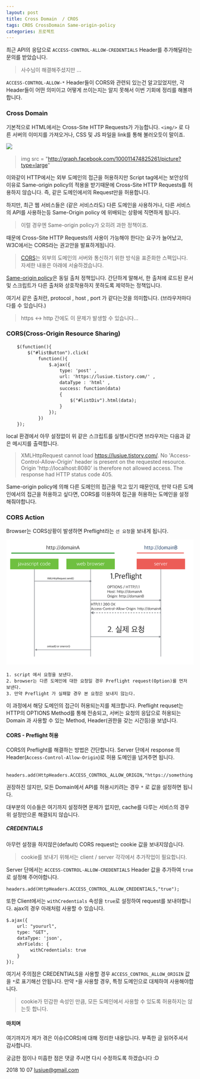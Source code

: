 ```yaml
---
layout: post
title: Cross Domain  / CROS
tags: CROS CrossDomain Same-origin-policy
categories: 프로젝트
---
```


최근 API의 응답으로 `ACCESS-CONTROL-ALLOW-CREDENTIALS` Header를 추가해달라는 문의를 받았습니다.

> 사수님이 해결해주셨지만 ...

`ACCESS-CONTROL-ALLOW-*` Header들이 CORS와 관련되 있는건 알고있었지만, 각 Header들이 어떤 의미이고 어떻게 쓰이는지는 알지 못해서 이번 기회에 정리를 해볼까 합니다.


### Cross Domain

기본적으로 HTML에서는 Cross-Site HTTP Requests가 가능합니다.
`<img/>` 로 다른 서버의 이미지를 가져오거나, CSS 및 JS 파일을 link를 통해 불러오듯이 말이죠.


<img src = "http://graph.facebook.com/100011474825261/picture?type=large">

> img src = "http://graph.facebook.com/100011474825261/picture?type=large"


이와같이 HTTP에서는 외부 도메인의 접근을 허용하지만 Script tag에서는 보안상의 이유로 Same-origin policy의 적용을 받기때문에 Cross-Site HTTP Requests를 허용하지 않습니다. 즉,  같은 도메인에서의 Request만을 허용합니다.


하지만, 최근 웹 서비스들은 (같은 서비스라도) 다른 도메인을 사용하거나, 다른 서비스의 API를 사용하는등 Same-Origin policy 에 위배되는 상황에 직면하게 됩니다.

> 이럴 경우엔 Same-origin policy가 오히려 과한 정책이죠.

때문에 Cross-Site HTTP Requests의 사용이 가능해야 한다는 요구가 늘어났고, W3C에서는 CORS라는 권고안을 발표하게됩니다.

>[CORS]('https://developer.mozilla.org/ko/docs/Web/HTTP/Access_control_CORS')는 외부의 도메인의 서버와 통신하기 위한 방식을 표준화한 스펙입니다. 자세한 내용은 아래에 서술하겠습니다.
>
[Same-origin policy]('https://developer.mozilla.org/ko/docs/Web/Security/Same-origin_policy')은 동일 출처 정책입니다. 간단하게 말해서, 한 출처에 로드된 문서 및 스크립트가 다른 출처와 상호작용하지 못하도록 제약하는 정책입니다.

여기서 같은 출처란, protocol , host , port 가 같다는것을 의미합니다.
(브라우저마다 다를 수 있습니다.)

> https <-> http 간에도 이 문제가 발생할 수 있습니다...

### CORS(Cross-Origin Resource Sharing)

```
	$(function(){
	    $("#listButton").click(
	        function(){
	            $.ajax({
	                type: 'post' ,
	                url: 'https://lusiue.tistory.com/' ,
	                dataType : 'html' ,
	                success: function(data)
	                {
	                    $("#listDiv").html(data);
	                }
	            });
	        })
	});
```

local 환경에서 아무 설정없이 위 같은 스크립트를 실행시킨다면 브라우저는 다음과 같은 메시지를 출력합니다.

> XMLHttpRequest cannot load https://lusiue.tistory.com/. No 'Access-Control-Allow-Origin' header is present on the requested resource. Origin 'http://localhost:8080' is therefore not allowed access. The response had HTTP status code 405.

Same-origin policy에 의해 다른 도메인의 접근을 막고 있기 때문인데, 만약 다른 도메인에서의 접근을 허용하고 싶다면, CORS를 이용하여 접근을 허용하는 도메인을 설정 해줘야합니다.


### CORS Action

Browser는 CORS상황이 발생하면 Preflight라는 `선 요청`을 보내게 됩니다.


<img src ="/legacy/public/img/cros.png"/>

```
1. script 에서 요청을 보낸다.
2. browser는 다른 도메인에 대한 요청일 경우 Preflight request(Option)를 먼저 보낸다.
3. 만약 Preflight 가 실패할 경우 본 요청은 보내지 않는다.
```

이 과정에서 해당 도메인의 접근이 허용되는지를 체크합니다.
Preflight requset는 HTTP의 OPTIONS Method를 통해 전송되고, 서버는 요청의 응답으로 허용되는 Domain 과 사용할 수 있는 Method, Header(권한을 갖는 시간등)을 보냅니다.


#### CORS - Preflight 허용

CORS의 Preflight를 해결하는 방법은 간단합니다.
Server 단에서 response 의 Header(`Access-Control-Allow-Origin`)로 허용 도메인을 넘겨주면 됩니다.

```
 headers.add(HttpHeaders.ACCESS_CONTROL_ALLOW_ORIGIN,"https://something.domain.com");
```

권장하진 않지만, 모든 Domain에서 API를 허용시키려는 경우 `*` 로 값을 설정하면 됩니다.

대부분의 이슈들은 여기까지 설정하면 문제가 없지만, cache를 다루는 서비스의 경우 위 설정만으론 해결되지 않습니다.

##### CREDENTIALS

아무런 설정을 하지않은(default) CORS request는 cookie 값을 보내지않습니다.

> cookie를 보내기 위해서는 client / server 각각에서 추가작업이 필요합니다.

Server 단에서는 `ACCESS-CONTROL-ALLOW-CREDENTIALS` Header 값을 추가하여 `true`로 설정해 주어야합니다.

```
headers.add(HttpHeaders.ACCESS_CONTROL_ALLOW_CREDENTIALS,"true");
```

또한 Client에서는 `withCredentials` 속성을 `true`로 설정하여 request를 보내야합니다.
ajax의 경우 아래처럼 사용할 수 있습니다.


```
$.ajax({
    url: "yoururl",
    type: "GET",
    dataType: 'json',
    xhrFields: {
         withCredentials: true
    }
});
```

여기서 주의점은 CREDENTIALS을 사용할 경우 `ACCESS_CONTROL_ALLOW_ORIGIN` 값을 `*`로 표기해선 안됩니다.
만약 `*`을 사용할 경우, 특정 도메인으로 대체하여 사용해야합니다.

> cookie가 민감한 속성인 만큼, 모든 도메인에서 사용할 수 있도록 허용하지는 않는듯 합니다.


#### 마치며

여기까지가 제가 겪은 이슈(CORS)에 대해 정리한 내용입니다.
부족한 글 읽어주셔서 감사합니다.

궁금한 점이나 미흡한 점은 댓글 주시면 다시 수정하도록 하겠습니다 :D


2018 10 07
lusiue@gmail.com
